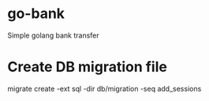 # go-bank

Simple golang bank transfer

# Create DB migration file
migrate create -ext sql -dir db/migration -seq add_sessions 